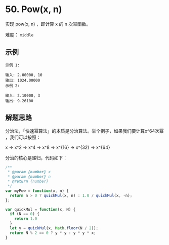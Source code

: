 # 50. Pow(x, n)
实现 pow(x, n) ，即计算 x 的 n 次幂函数。

难度： `middle`

## 示例

```
示例 1:

输入: 2.00000, 10
输出: 1024.00000
示例 2:

输入: 2.10000, 3
输出: 9.26100
```

## 解题思路

分治法，「快速幂算法」的本质是分治算法。举个例子，如果我们要计算x^64次幂 ，我们可以按照：

x -> x^2 -> x^4 -> x^8 -> x^{16} -> x^{32} -> x^{64}

分治的核心是递归，代码如下：

```javascript
/**
 * @param {number} x
 * @param {number} n
 * @return {number}
 */
var myPow = function(x, n) {
  return n > 0 ? quickMul(x, n) : 1.0 / quickMul(x, -n);
};

var quickMul = function(x, N) {
  if (N == 0) {
    return 1.0
  }
  let y = quickMul(x, Math.floor(N / 2));
  return N % 2 == 0 ? y * y : y * y * x;
}
```